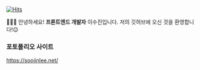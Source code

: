 [![Hits](https://hits.seeyoufarm.com/api/count/incr/badge.svg?url=https%3A%2F%2Fgithub.com%2FLee-Soojin&count_bg=%2379C83D&title_bg=%23555555&icon=&icon_color=%23E7E7E7&title=hits&edge_flat=false)](https://hits.seeyoufarm.com)


👩🏻‍💻 안녕하세요! **프론트엔드 개발자** 이수진입니다. 
저의 깃허브에 오신 것을 환영합니다!😉

### 포토폴리오 사이트
<https://soojinlee.net/>
